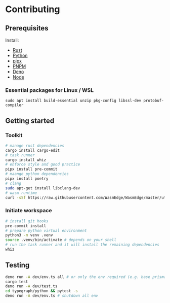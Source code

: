 # Contributing

## Prerequisites

Install:

- [Rust](https://www.rust-lang.org/tools/install)
- [Python](https://www.python.org/downloads/)
- [pipx](https://pypa.github.io/pipx/installation/)
- [PNPM](https://pnpm.io/installation)
- [Deno](https://deno.com/manual/getting_started/installation)
- [Node](https://nodejs.org/en/download/)

### Essential packages for Linux / WSL

```
sudo apt install build-essential unzip pkg-config libssl-dev protobuf-compiler
```

## Getting started

### Toolkit

```bash
# manage rust dependencies
cargo install cargo-edit
# task runner
cargo install whiz
# enforce style and good practice
pipx install pre-commit
# maange python dependencies
pipx install poetry
# clang
sudo apt-get install libclang-dev
# wasm runtime
curl -sSf https://raw.githubusercontent.com/WasmEdge/WasmEdge/master/utils/install.sh | bash
```

### Initiate workspace

```bash
# install git hooks
pre-commit install
# prepare python virtual environment
python3 -m venv .venv
source .venv/bin/activate # depends on your shell
# run the task runner and it will install the remaining dependencies
whiz
```

## Testing

```bash
deno run -A dev/env.ts all # or only the env required (e.g. base prisma s3)
cargo test
deno run -A dev/test.ts
cd typegraph/python && pytest -s
deno run -A dev/env.ts # shutdown all env
```
